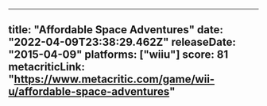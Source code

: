 
---
title: "Affordable Space Adventures"
date: "2022-04-09T23:38:29.462Z"
releaseDate: "2015-04-09"
platforms: ["wiiu"]
score: 81
metacriticLink: "https://www.metacritic.com/game/wii-u/affordable-space-adventures"
---
